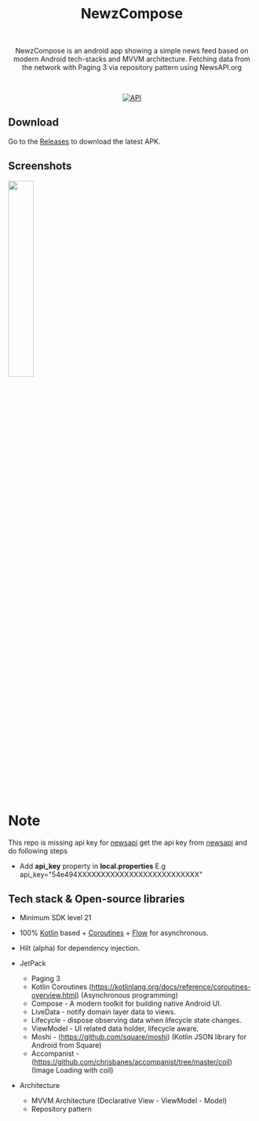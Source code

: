 
<h1 align="center">NewzCompose</h1></br>
<p align="center">  
NewzCompose is an android app showing a simple news feed based on modern Android tech-stacks and MVVM architecture. Fetching data from the network with Paging 3 via repository pattern using NewsAPI.org
</p>
</br>

<p align="center">
  <a href="https://android-arsenal.com/api?level=21"><img alt="API" src="https://img.shields.io/badge/API-21%2B-brightgreen.svg?style=flat"/></a>
</p>

## Download
Go to the [Releases](https://github.com/shakil807g/NewzCompose/releases) to download the latest APK.

## Screenshots
<p align="left">
<img src="/demo/device-2021-01-11-125210.gif" width="32%"/>
</p>

# Note
This repo is missing api key for [newsapi](https://newsapi.org)
get the api key from [newsapi](https://newsapi.org) and do following steps
- Add **api_key** property in **local.properties** E.g api_key="54e494XXXXXXXXXXXXXXXXXXXXXXXXXX"

## Tech stack & Open-source libraries
- Minimum SDK level 21
- 100% [Kotlin](https://kotlinlang.org/) based + [Coroutines](https://github.com/Kotlin/kotlinx.coroutines) + [Flow](https://kotlin.github.io/kotlinx.coroutines/kotlinx-coroutines-core/kotlinx.coroutines.flow/) for asynchronous.
- Hilt (alpha) for dependency injection.
- JetPack
  - Paging 3
  - Kotlin Coroutines (https://kotlinlang.org/docs/reference/coroutines-overview.html) (Asynchronous programming)
  - Compose - A modern toolkit for building native Android UI.
  - LiveData - notify domain layer data to views.
  - Lifecycle - dispose observing data when lifecycle state changes.
  - ViewModel - UI related data holder, lifecycle aware.
  - Moshi - (https://github.com/square/moshi) (Kotlin JSON library for Android from Square)
  - Accompanist - (https://github.com/chrisbanes/accompanist/tree/master/coil) (Image Loading with coil)

- Architecture
  - MVVM Architecture (Declarative View - ViewModel - Model)
  - Repository pattern
